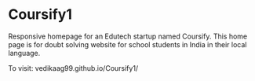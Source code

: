# Coursify1
 Responsive homepage for an Edutech startup named Coursify. This home page is for doubt solving website for school students in India in their local language.
 
 To visit: vedikaag99.github.io/Coursify1/
